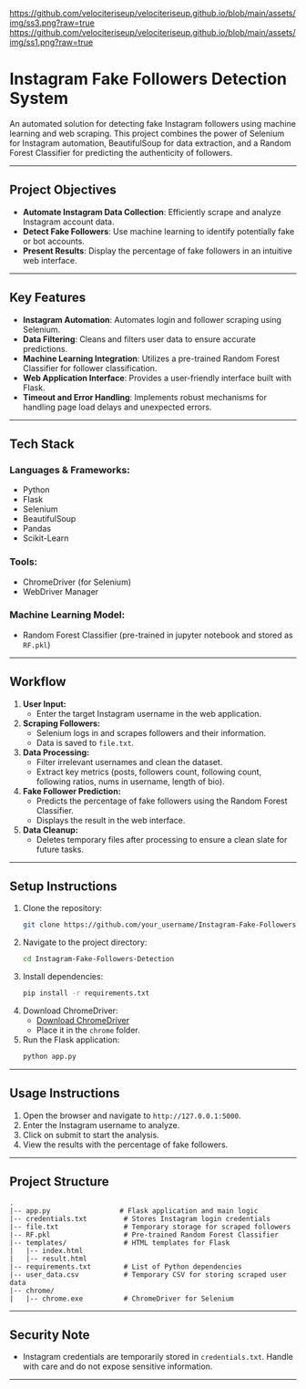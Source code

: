 https://github.com/velociteriseup/velociteriseup.github.io/blob/main/assets/img/ss3.png?raw=true
https://github.com/velociteriseup/velociteriseup.github.io/blob/main/assets/img/ss1.png?raw=true
# Instagram Fake Followers Detection System

An automated solution for detecting fake Instagram followers using machine learning and web scraping. This project combines the power of Selenium for Instagram automation, BeautifulSoup for data extraction, and a Random Forest Classifier for predicting the authenticity of followers.

---

##  Project Objectives
- **Automate Instagram Data Collection**: Efficiently scrape and analyze Instagram account data.
- **Detect Fake Followers**: Use machine learning to identify potentially fake or bot accounts.
- **Present Results**: Display the percentage of fake followers in an intuitive web interface.

---

##  Key Features

- **Instagram Automation**: Automates login and follower scraping using Selenium.
- **Data Filtering**: Cleans and filters user data to ensure accurate predictions.
- **Machine Learning Integration**: Utilizes a pre-trained Random Forest Classifier for follower classification.
- **Web Application Interface**: Provides a user-friendly interface built with Flask.
- **Timeout and Error Handling**: Implements robust mechanisms for handling page load delays and unexpected errors.

---

## Tech Stack

### **Languages & Frameworks:**
- Python
- Flask
- Selenium
- BeautifulSoup
- Pandas
- Scikit-Learn

### **Tools:**
- ChromeDriver (for Selenium)
- WebDriver Manager

### **Machine Learning Model:**
- Random Forest Classifier (pre-trained in jupyter notebook and stored as `RF.pkl`)

---

## Workflow

1. **User Input:**
   - Enter the target Instagram username in the web application.
2. **Scraping Followers:**
   - Selenium logs in and scrapes followers and their information.
   - Data is saved to `file.txt`.
3. **Data Processing:**
   - Filter irrelevant usernames and clean the dataset.
   - Extract key metrics (posts, followers count, following count, following ratios, nums in username, length of bio).
4. **Fake Follower Prediction:**
   - Predicts the percentage of fake followers using the Random Forest Classifier.
   - Displays the result in the web interface.
5. **Data Cleanup:**
   - Deletes temporary files after processing to ensure a clean slate for future tasks.

---

## Setup Instructions

1. Clone the repository:
   ```bash
   git clone https://github.com/your_username/Instagram-Fake-Followers-Detection.git
   ```
2. Navigate to the project directory:
   ```bash
   cd Instagram-Fake-Followers-Detection
   ```
3. Install dependencies:
   ```bash
   pip install -r requirements.txt
   ```
4. Download ChromeDriver:
   - [Download ChromeDriver](https://sites.google.com/chromium.org/driver/)
   - Place it in the `chrome` folder.
5. Run the Flask application:
   ```bash
   python app.py
   ```

---

## Usage Instructions

1. Open the browser and navigate to `http://127.0.0.1:5000`.
2. Enter the Instagram username to analyze.
3. Click on submit to start the analysis.
4. View the results with the percentage of fake followers.

---

## Project Structure

```plaintext
.
|-- app.py                 # Flask application and main logic
|-- credentials.txt         # Stores Instagram login credentials
|-- file.txt                # Temporary storage for scraped followers
|-- RF.pkl                  # Pre-trained Random Forest Classifier
|-- templates/              # HTML templates for Flask
|   |-- index.html
|   |-- result.html
|-- requirements.txt        # List of Python dependencies
|-- user_data.csv           # Temporary CSV for storing scraped user data
|-- chrome/
|   |-- chrome.exe          # ChromeDriver for Selenium
```

---

## Security Note

- Instagram credentials are temporarily stored in `credentials.txt`. Handle with care and do not expose sensitive information.

---

